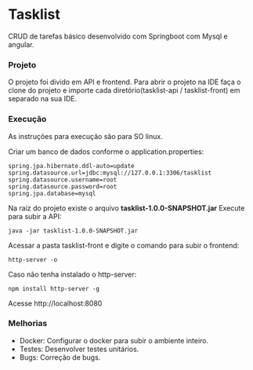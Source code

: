 # Tasklist
CRUD de tarefas básico desenvolvido com Springboot com Mysql e angular.

### Projeto

O projeto foi divido em API e frontend. Para abrir o projeto na IDE faça o clone do projeto e importe cada diretório(tasklist-api / tasklist-front) em separado na sua IDE.

### Execução
As instruções para execução são para SO linux.

Criar um banco de dados conforme o application.properties:

    spring.jpa.hibernate.ddl-auto=update
    spring.datasource.url=jdbc:mysql://127.0.0.1:3306/tasklist
    spring.datasource.username=root
    spring.datasource.password=root
    spring.jpa.database=mysql

Na raiz do projeto existe o arquivo **tasklist-1.0.0-SNAPSHOT.jar**
Execute para subir a API:

    java -jar tasklist-1.0.0-SNAPSHOT.jar
   
Acessar a pasta tasklist-front e digite o comando para subir o frontend:
      
    http-server -o

Caso não tenha instalado o http-server:

    npm install http-server -g
    
Acesse http://localhost:8080


### Melhorias

 - Docker: Configurar o docker para subir o ambiente inteiro.
 - Testes: Desenvolver testes unitários.
 - Bugs: Correção de bugs.
